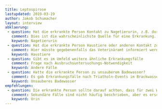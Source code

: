 ```yaml
---
title: Leptospirose
lastupdated: 2019-03-19
author: Jakob Schumacher
layout: interview
abklaerung:
 - question: Hat die erkrankte Person Kontakt zu Nagetierurin, z.B. durch Rattenhaltung oder Feldarbeit
   comment: Dies ist die wahrscheinlichste Quelle für eine Erkrankung. Hierdurch lässt sich gegebenenfalls die Quelle abstellen.
   keyword: Nagetierurin
 - question: Hat die erkrankte Person Haustiere oder anderen Kontakt zu Tieren.
   comment: Hier müsste gegebenenfalls das Veterinäramt informiert werden. Falls es sich um einen Hund handelt ist der Impfstatus des Hundes zu erfragen
   keyword: Haustiere
 - question: Gibt es im Umfeld weitere ähnliche Erkrankungsfälle
   comment: Frage nach Ausbruchsuntersuchungs-Notwendigkeit
   keyword: Andere Fälle
 - question: Hatte die erkrankte Person zu unsauberem Badewasser?
   comment: Es gab Erkrankungsfälle nach Triatholn-Events im Brackwasser.
   keyword: Unsauberes Badewasser
empfehlungen:
 - question: Die erkrankte Person sollte darauf achten, dass für zwei Wochen Niemand mit ihrem/seinem Urin in Berührung kommt.
   comment: Sekundäre Fälle sind nicht häufig beschrieben, aber es erscheint möglich.
   keyword: Urin
---
```

